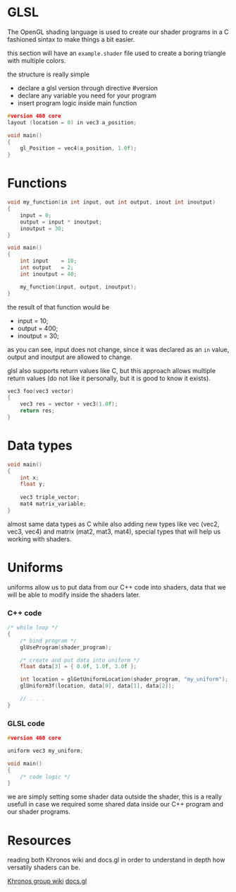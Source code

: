 
# GLSL

The OpenGL shading language is used to create our shader programs in a C fashioned sintax to make things a bit easier.

this section will have an `example.shader` file used to create a boring triangle with multiple colors.

the structure is really simple

- declare a glsl version through directive \#version
- declare any variable you need for your program
- insert program logic inside main function

```cpp
#version 460 core
layout (location = 0) in vec3 a_position;

void main()
{
	gl_Position = vec4(a_position, 1.0f);
}
```

# Functions

```cpp
void my_function(in int input, out int output, inout int inoutput)
{
	input = 0;
	output = input * inoutput;
	inoutput = 30;
}

void main()
{
	int input    = 10;
	int output   = 2;
	int inoutput = 40;

	my_function(input, output, inoutput);
}
```

the result of that function would be 

- input = 10;
- output = 400;
- inoutput = 30;

as you can see, input does not change, since it was declared as an  `in` value, output and inoutput are allowed to change.

glsl also supports return values like C, but this approach allows multiple return values (do not like it personally, but it is good to know it exists).

```cpp
vec3 foo(vec3 vector)
{
	vec3 res = vector + vec3(1.0f);
	return res;
}
```

# Data types
```c++
void main()
{
	int x;
	float y;
	
	vec3 triple_vector;
	mat4 matrix_variable;
}
```

almost same data types as C while also adding new types like vec (vec2, vec3, vec4) and matrix (mat2, mat3, mat4), special types that will help us working with shaders.

# Uniforms
uniforms allow us to put data from our C++ code into shaders, data that we will be able to modify inside the shaders later.

### C++ code
```c++
/* while loop */
{
	/* bind program */
	glUseProgram(shader_program);

	/* create and put data into uniform */
	float data[3] = { 0.0f, 1.0f, 3.0f };

	int location = glGetUniformLocation(shader_program, "my_uniform");
	glUniform3f(location, data[0], data[1], data[2]);

	// . . .
}
```

### GLSL code
```c++
#version 460 core

uniform vec3 my_uniform;

void main()
{
	/* code logic */
}
```

we are simply setting some shader data outside the shader, this is a really usefull in case we required some shared data inside our C++ program and our shader programs.

# Resources

reading both Khronos wiki and docs.gl in order to understand in depth how versatily shaders can be.

[Khronos group wiki](https://www.khronos.org/opengl/wiki/OpenGL_Shading_Language)
[docs.gl](https://docs.gl/)